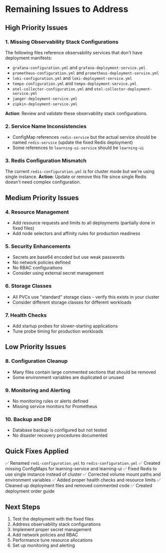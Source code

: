 # Remaining Issues to Address

## High Priority Issues

### 1. Missing Observability Stack Configurations
The following files reference observability services that don't have deployment manifests:
- `grafana-configuration.yml` and `grafana-deployment-service.yml`
- `prometheus-configuration.yml` and `prometheus-deployment-service.yml` 
- `loki-configuration.yml` and `loki-deployment-service.yml`
- `tempo-configuration.yml` and `tempo-deployment-service.yml`
- `otel-collector-configuration.yml` and `otel-collector-deployment-service.yml`
- `jaeger-deployment-service.yml`
- `zipkin-deployment-service.yml`

**Action**: Review and validate these observability stack configurations.

### 2. Service Name Inconsistencies
- ConfigMap references `redis-service` but the actual service should be named `redis-service` (update the fixed Redis deployment)
- Some references to `learning-ui-service` should be `learning-ui`

### 3. Redis Configuration Mismatch
The current `redis-configuration.yml` is for cluster mode but we're using single instance.
**Action**: Update or remove this file since single Redis doesn't need complex configuration.

## Medium Priority Issues

### 4. Resource Management
- Add resource requests and limits to all deployments (partially done in fixed files)
- Add node selectors and affinity rules for production readiness

### 5. Security Enhancements
- Secrets are base64 encoded but use weak passwords
- No network policies defined
- No RBAC configurations
- Consider using external secret management

### 6. Storage Classes
- All PVCs use "standard" storage class - verify this exists in your cluster
- Consider different storage classes for different workloads

### 7. Health Checks
- Add startup probes for slower-starting applications
- Tune probe timing for production workloads

## Low Priority Issues

### 8. Configuration Cleanup
- Many files contain large commented sections that should be removed
- Some environment variables are duplicated or unused

### 9. Monitoring and Alerting
- No monitoring rules or alerts defined
- Missing service monitors for Prometheus

### 10. Backup and DR
- Database backup is configured but not tested
- No disaster recovery procedures documented

## Quick Fixes Applied
✅ Renamed `redi-configuration.yml` to `redis-configuration.yml`
✅ Created missing ConfigMaps for learning-service and learning-ui
✅ Fixed Redis to use single instance instead of cluster
✅ Corrected volume mount paths and environment variables
✅ Added proper health checks and resource limits
✅ Cleaned up deployment files and removed commented code
✅ Created deployment order guide

## Next Steps
1. Test the deployment with the fixed files
2. Address observability stack configurations
3. Implement proper secret management
4. Add network policies and RBAC
5. Performance tune resource allocations
6. Set up monitoring and alerting
